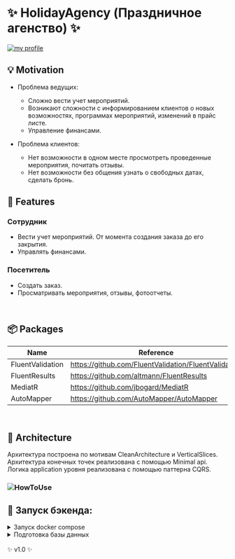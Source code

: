 # ✨ HolidayAgency (Праздничное агенство) ✨
[![my profile](https://img.shields.io/badge/%3C%2F%3E%20with%20%E2%99%A5%20by-NHN_Cloud-ff1414.svg)](https://github.com/Maflend)

## 💡 Motivation
- Проблема ведущих:
    - Сложно вести учет мероприятий.
    - Возникают сложности с информированием клиентов о новых возможностях, программах мероприятий, изменений в прайс листе.
    - Управление финансами.

- Проблема клиентов:
    - Нет возможности в одном месте просмотреть проведенные мероприятия, почитать отзывы.
    - Нет возможности без общения узнать о свободных датах, сделать бронь.


##  🚩 Features
### Сотрудник
- Вести учет мероприятий. От момента создания заказа до его закрытия.
- Управлять финансами.

### Посетитель
- Создать заказ.
- Просматривать мероприятия, отзывы, фотоотчеты.

<br>

## 📦 Packages

| Name | Reference |
|------|-----------|
| FluentValidation     |   https://github.com/FluentValidation/FluentValidation        |
| FluentResults     |  https://github.com/altmann/FluentResults         |
| MediatR     |  https://github.com/jbogard/MediatR         |
| AutoMapper     | https://github.com/AutoMapper/AutoMapper          |

<br>

## 🏬 Architecture
Архитектура построена по мотивам CleanArchitecture и VerticalSlices. <br>
Архитектура конечных точек реализована с помощью Minimal api. <br>
Логика application уровня реализована с помощью паттерна CQRS. <br>

### ![HowToUse](https://github.com/Maflend/HolidayAgency/assets/59286805/d2af0cd1-0dd2-416d-a8d4-9363a7441267)

## 🚀 Запуск бэкенда:
<details><summary>Запуск docker compose</summary>
<br>
Запуск производится с помощью docker compose. <br>
Для запуска можно выбрать два варианта: <br>
- Docker Compose. Запуск всех контейнеров кроме pgadmin <br>
- Docker Compose With pgadmin. Запустит все контейнеры и pgadmin. Порт смотреть в docker-compose.yml
<br>
</details>

<details><summary>Подготовка базы данных</summary>
<br>
После поднятия базы данных, необходимо применить миграции к базе данных. <br>
Применение миграций: <br>
1. В качестве запускаемого проекта выбрать HA.Api. <br>
2. Открыть Package manager console. Выбрать проект HA.Infrastructure.EF. <br>
3. Написать команду <br>
  
```sh
update-database
```
<br>
4. Ждать применение миграций.
<br>
</details>

<br>
✨ v1.0 ✨
